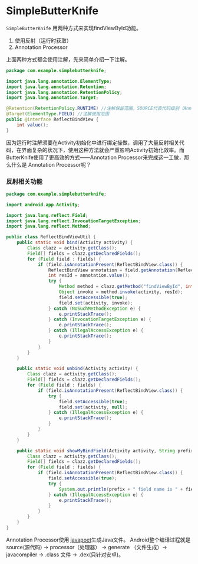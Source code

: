 SimpleButterKnife
========

`SimpleButterKnife` 用两种方式来实现findViewById功能。
1. 使用反射（运行时获取）
2. Annotation Processor

上面两种方式都会使用注解，先来简单介绍一下注解。
```java
package com.example.simplebutterknife;

import java.lang.annotation.ElementType;
import java.lang.annotation.Retention;
import java.lang.annotation.RetentionPolicy;
import java.lang.annotation.Target;

@Retention(RetentionPolicy.RUNTIME) //注解保留范围，SOURCE代表代码级别（Annotation Processor可以使用），CLASS代表编译器级别 ， RUNTIME代码VM级别（反射可以使用）
@Target(ElementType.FIELD) //注解使用范围
public @interface ReflectBindView {
    int value();
}
```
   
因为运行时注解须要在Activity初始化中进行绑定操做，调用了大量反射相关代码，在界面复杂的状况下，使用这种方法就会严重影响Activity初始化效率。而ButterKnife使用了更高效的方式——Annotation Processor来完成这一工做，那么什么是 Annotation Processor呢？
### 反射相关功能

```java
package com.example.simplebutterknife;

import android.app.Activity;

import java.lang.reflect.Field;
import java.lang.reflect.InvocationTargetException;
import java.lang.reflect.Method;

public class ReflectBindViewUtil {
    public static void bind(Activity activity) {
        Class clazz = activity.getClass();
        Field[] fields = clazz.getDeclaredFields();
        for (Field field : fields) {
            if (field.isAnnotationPresent(ReflectBindView.class)) {
                ReflectBindView annotation = field.getAnnotation(ReflectBindView.class);
                int resId = annotation.value();
                try {
                    Method method = clazz.getMethod("findViewById", int.class);
                    Object invoke = method.invoke(activity, resId);
                    field.setAccessible(true);
                    field.set(activity, invoke);
                } catch (NoSuchMethodException e) {
                    e.printStackTrace();
                } catch (InvocationTargetException e) {
                    e.printStackTrace();
                } catch (IllegalAccessException e) {
                    e.printStackTrace();
                }
            }
        }
    }

    public static void unbind(Activity activity) {
        Class clazz = activity.getClass();
        Field[] fields = clazz.getDeclaredFields();
        for (Field field : fields) {
            if (field.isAnnotationPresent(ReflectBindView.class)) {
                try {
                    field.setAccessible(true);
                    field.set(activity, null);
                } catch (IllegalAccessException e) {
                    e.printStackTrace();
                }
            }
        }
    }

    public static void showMyBindField(Activity activity, String prefix) {
        Class clazz = activity.getClass();
        Field[] fields = clazz.getDeclaredFields();
        for (Field field : fields) {
            if (field.isAnnotationPresent(ReflectBindView.class)) {
                field.setAccessible(true);
                try {
                    System.out.println(prefix + " field name is " + field.getName() + " value is " + field.get(activity));
                } catch (IllegalAccessException e) {
                    e.printStackTrace();
                }
            }
        }
    }
}

```
Annotation Processor使用 [javapoet](https://github.com/square/javapoet)生成Java文件。
Android整个编译过程就是 source(源代码) -> processor（处理器） -> generate （文件生成）-> javacompiler -> .class 文件 -> .dex(只针对安卓)。